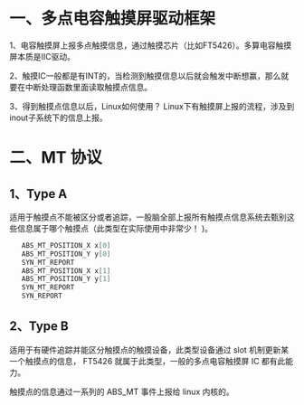 # 一、多点电容触摸屏驱动框架

1、电容触摸屏上报多点触摸信息，通过触摸芯片（比如FT5426）。多算电容触摸屏本质是IIC驱动。

2、触摸IC一般都是有INT的，当检测到触摸信息以后就会触发中断想赢，那么就要在中断处理函数里面读取触摸点信息。

3、得到触摸点信息以后，Linux如何使用？		Linux下有触摸屏上报的流程，涉及到inout子系统下的信息上报。

# 二、MT 协议

## 1、Type A
适用于触摸点不能被区分或者追踪，一股脑全部上报所有触摸点信息系统去甄别这些信息属于哪个触摸点（此类型在实际使用中非常少！ )。
```cpp
   ABS_MT_POSITION_X x[0]
   ABS_MT_POSITION_Y y[0]
   SYN_MT_REPORT
   ABS_MT_POSITION_X x[1]
   ABS_MT_POSITION_Y y[1]
   SYN_MT_REPORT
   SYN_REPORT

```
## 2、Type B
适用于有硬件追踪并能区分触摸点的触摸设备，此类型设备通过 slot 机制更新某一个触摸点的信息， FT5426 就属于此类型，一般的多点电容触摸屏 IC 都有此能力。

触摸点的信息通过一系列的 ABS_MT 事件上报给 linux 内核的。
<!--stackedit_data:
eyJoaXN0b3J5IjpbLTczMzQ5ODYzNywxNjQ0NDMyNDU5LC0yMD
g4NzQ2NjEyXX0=
-->
